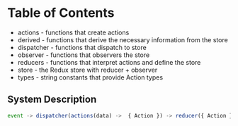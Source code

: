 #   Table of Contents

* actions    - functions that create actions
* derived    - functions that derive the necessary information from the store
* dispatcher - functions that dispatch to store
* observer   - functions that observers the store
* reducers   - functions that interpret actions and define the store
* store      - the Redux store with reducer + observer
* types      - string constants that provide Action types

##  System Description

``` javascript
event -> dispatcher(actions(data) ->  { Action }) -> reducer({ Action }) -> store -> observer(store)
```